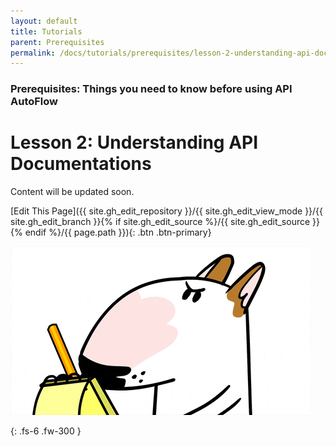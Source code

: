 ```yaml
---
layout: default
title: Tutorials
parent: Prerequisites
permalink: /docs/tutorials/prerequisites/lesson-2-understanding-api-documentations
---
```

### Prerequisites: Things you need to know before using API AutoFlow

# Lesson 2: Understanding API Documentations


Content will be updated soon.

[Edit This Page]({{ site.gh_edit_repository }}/{{ site.gh_edit_view_mode }}/{{ site.gh_edit_branch }}{% if site.gh_edit_source %}/{{ site.gh_edit_source }}{% endif %}/{{ page.path }}){: .btn .btn-primary}


![Be the First](/assets/images/blank-page.gif)


{: .fs-6 .fw-300 }

